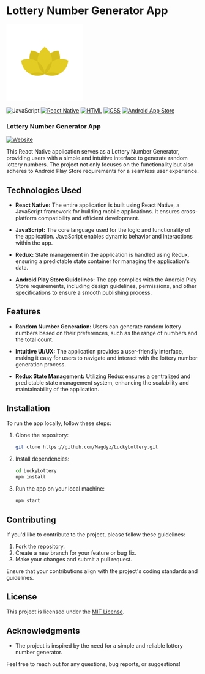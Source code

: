 # Lottery Number Generator App

<img src="https://raw.githubusercontent.com/Magdyz/LuckyLottery/main/assets/icon.png" width="200" height="200">

![JavaScript](https://img.shields.io/badge/-JavaScript-yellow)
[![React Native](https://img.shields.io/badge/-React_Native-61dafb)](https://reactnative.dev/)
[![HTML](https://img.shields.io/badge/-HTML-orange)](https://developer.mozilla.org/en-US/docs/Web/HTML)
[![CSS](https://img.shields.io/badge/-CSS-blueviolet)](https://developer.mozilla.org/en-US/docs/Web/CSS)
[![Android App Store](https://img.shields.io/badge/-Android_App_Store-green)](https://play.google.com/store)

### Lottery Number Generator App
[![Website](https://img.shields.io/website?url=https%3A%2F%2Fplay.google.com%2Fstore%2Fapps%2Fdetails%3Fid%3Dcom.magzz.LuckyLottery)](https://play.google.com/store/apps/details?id=com.magzz.LuckyLottery)


This React Native application serves as a Lottery Number Generator, providing users with a simple and intuitive interface to generate random lottery numbers. The project not only focuses on the functionality but also adheres to Android Play Store requirements for a seamless user experience.

## Technologies Used

- **React Native:** The entire application is built using React Native, a JavaScript framework for building mobile applications. It ensures cross-platform compatibility and efficient development.

- **JavaScript:** The core language used for the logic and functionality of the application. JavaScript enables dynamic behavior and interactions within the app.

- **Redux:** State management in the application is handled using Redux, ensuring a predictable state container for managing the application's data.

- **Android Play Store Guidelines:** The app complies with the Android Play Store requirements, including design guidelines, permissions, and other specifications to ensure a smooth publishing process.

## Features

- **Random Number Generation:** Users can generate random lottery numbers based on their preferences, such as the range of numbers and the total count.

- **Intuitive UI/UX:** The application provides a user-friendly interface, making it easy for users to navigate and interact with the lottery number generation process.

- **Redux State Management:** Utilizing Redux ensures a centralized and predictable state management system, enhancing the scalability and maintainability of the application.

## Installation

To run the app locally, follow these steps:

1. Clone the repository:
   ```bash
   git clone https://github.com/Magdyz/LuckyLottery.git
   ```

2. Install dependencies:
   ```bash
   cd LuckyLottery
   npm install
   ```

3. Run the app on your local machine:
   ```bash
   npm start
   ```

## Contributing

If you'd like to contribute to the project, please follow these guidelines:

1. Fork the repository.
2. Create a new branch for your feature or bug fix.
3. Make your changes and submit a pull request.

Ensure that your contributions align with the project's coding standards and guidelines.

## License

This project is licensed under the [MIT License](LICENSE).

## Acknowledgments

- The project is inspired by the need for a simple and reliable lottery number generator.

Feel free to reach out for any questions, bug reports, or suggestions!


